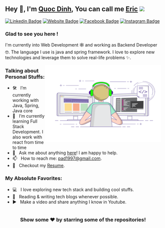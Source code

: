 
## Hey 👋, I'm [Quoc Dinh](https://www.youtube.com/channel/UCwXIeWhUBsUDkSMzUW_sazA), You can call me [Eric](https://www.youtube.com/channel/UCwXIeWhUBsUDkSMzUW_sazA) <img src="https://media.giphy.com/media/hvRJCLFzcasrR4ia7z/giphy.gif" width="25px">

[![Linkedin Badge](https://img.shields.io/badge/-LinkedIn-0e76a8?style=flat-square&logo=Linkedin&logoColor=white)](https://linkedin.com/in/phùng-quốc-định-937917194)
[![Website Badge](https://img.shields.io/badge/Website-3b5998?style=flat-square&logo=google-chrome&logoColor=white)](https://github.com/quocdinhit97)
[![Facebook Badge](https://img.shields.io/badge/-Facebook-00acee?style=flat-square&logo=Facebook&logoColor=white)](https://www.facebook.com/PhungQuocDinh/)
[![Instagram Badge](https://img.shields.io/badge/-Instagram-e4405f?style=flat-square&logo=Instagram&logoColor=white)](https://instagram.com/quocdinhit/)

### Glad to see you here !

I'm currently into Web Development 🕸️ and working as Backend Developer 🤓. The language I use is java and spring framework. I love to explore new technologies and leverage them to solve real-life problems ✨.

<img align="right" height="250" width="375" alt="" src="./coder.gif" />

### Talking about Personal Stuffs:

- 🛠 &nbsp; I’m currently working with Java, Spring, Java core <br /> 
- 🚀 &nbsp; I’m currently learning Full Stack Development. I also work with react from time to time
- 💬 &nbsp; Ask me about anything [here](https://www.facebook.com/PhungQuocDinh/)! I am happy to help.
- 📫 &nbsp; How to reach me: pad1997@gmail.com.
- 📝 &nbsp; Checkout my [Resume](https://www.facebook.com/PhungQuocDinh/).

### My Absolute Favorites:

- 💻 &nbsp; I love exploring new tech stack and building cool stuffs.
- 📰 &nbsp; Reading & writing tech blogs whenever possible.
- ▶️ &nbsp; Make a video and share anything I know in Youtube.

#

<div align="center">

### Show some ❤️ by starring some of the repositories!

</div>
